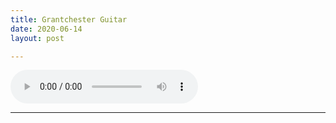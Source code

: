 ```yaml
---
title: Grantchester Guitar
date: 2020-06-14
layout: post

---
```

 <audio controls>
  <source src="/assets/recs/grantchester-meadows.mp3
" type="audio/mpeg">
Your browser does not support the audio element.
</audio>

---   




